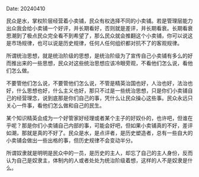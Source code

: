 Date: 20240410

民众是水，掌权阶层经营着小卖铺，民众有权选择不同的小卖铺。若是管理层能力出众我会给小卖铺一个好评，并长期看好，否则就是差评，并长期看衰。长期看衰思潮到了极点民众完全看不到希望了，那么民众就会推翻这个小卖铺，你可以说这是市场规律，也可以说是历史规律，任何人任何组织都对抗不了的客观规律。

所谓统治思想，就是统治阶级的思想，是统治阶级为了宣传自己小卖铺有多么的好而推出来的一些思想，民众对这些统治思想应该冷眼旁观，不看他们怎么说，看他们怎么做。

不要管他们怎么说，不要管他们怎么说，不管是精英治国也好，人治也好，法治也好，什么思想也好，什么主义也好，那只不过是一些统治思想，只是你们小卖铺自己的经营理念，说到底那是你们自己的事，凭什么让民众操心这些事。民众永远只关心一件事，看他们怎么做和自己的民生。

某个知识精英会成为一个好管家好经理或者某个主子的好奴仆的，也许吧，但谁在乎呢？那是你们小卖铺自己内部的事，可能会好吧，但如果小卖铺真的不好，差评如潮，那就是真的不好了。民众是水，是点评者，是历史塑造者，总有一些自大的小卖铺会做出一些出格的事，但历史规律不会变动半分。

所谓奴隶就是明明是民众中的一员，是历史的主人，却忘了自己的主人身份，反而认为自己是奴隶主，体制内的人或者处处为统治阶级着想，这样的人不是奴隶是什么。